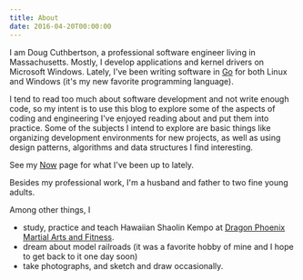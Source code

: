```yaml
---
title: About
date: 2016-04-20T00:00:00
---
```


I am Doug Cuthbertson, a professional software engineer living in Massachusetts. Mostly, I develop applications and kernel drivers on Microsoft Windows. Lately, I've been writing software in [Go](https://golang.org/) for both Linux and Windows (it's my new favorite programming language).

I tend to read too much about software development and not write enough code, so my intent is to use this blog to explore some of the aspects of coding and engineering I've enjoyed reading about and put them into practice. Some of the subjects I intend to explore are basic things like organizing development environments for new projects, as well as using design patterns, algorithms and data structures I find interesting.

See my [Now](/now/) page for what I've been up to lately.

Besides my professional work, I'm a husband and father to two fine young adults.

Among other things, I
- study, practice and teach Hawaiian Shaolin Kempo at [Dragon Phoenix Martial Arts and Fitness](http://dpkempo.com).
- dream about model railroads (it was a favorite hobby of mine and I hope to get back to it one day soon)
- take photographs, and sketch and draw occasionally.
